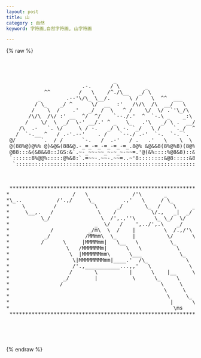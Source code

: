 ```yaml
---
layout: post
title: 山
category : 自然
keyword: 字符画,自然字符画, 山字符画

---
```

{% raw %}
<pre>



                                  _
                        .-.      / \        _
            ^^         /   \    /^./\__   _/ \
          _        .--'\/\_ \__/.      \ /    \  ^^  ___
         / \_    _/ ^      \/  __  :'   /\/\  /\  __/   \
        /    \  /    .'   _/  /  \   ^ /    \/  \/ .`'\_/\
       /\/\  /\/ :' __  ^/  ^/    `--./.'  ^  `-.\ _    _:\ _
      /    \/  \  _/  \-' __/.' ^ _   \_   .'\   _/ \ .  __/ \
    /\  .-   `. \/     \ / -.   _/ \ -. `_/   \ /    `._/  ^  \
   /  `-.__ ^   / .-'.--'    . /    `--./ .-'  `-.  `-. `.  -  `.
 @/        `.  / /      `-.   /  .-'   / .   .'   \    \  \  .-  \%
 @(88%@)@%% @)&@&(88&@.-_=_-=_-=_-=_-=_.8@% &@&&8(8%@%8)(8@%8 8%@)%
 @88:::&(&8&&8::JGS:&`.~-_~~-~~_~-~_~-~~=.'@(&%::::%@8&8)::&#@8::::
 `::::::8%@@%:::::@%&8:`.=~~-.~~-.~~=..~'8::::::::&@8:::::&8::::::'
  `::::::::::::::::::::::::::::::::::::::::::::::::::::::::::::::'



 ********************************************************************************
*                    /   \              /'\       _                              *
*\_..           /'.,/     \_         .,'   \     / \_                            *
*    \         /            \      _/       \_  /    \     _                     *
*     \__,.   /              \    /           \/.,   _|  _/ \                    *
*          \_/                \  /',.,''\      \_ \_/  \/    \                   *
*                           _  \/   /    ',../',.\    _/      \                  *
*             /           _/m\  \  /    |         \  /.,/'\   _\                 *
*           _/           /MMmm\  \_     |          \/      \_/  \                *
*          /      \     |MMMMmm|   \__   \          \_       \   \_              *
*                  \   /MMMMMMm|      \   \           \       \    \             *
*                   \  |MMMMMMmm\      \___            \_      \_   \            *
*                    \|MMMMMMMMmm|____.'  /\_            \       \   \_          *
*                    /'.,___________...,,'   \            \   \        \         *
*                   /       \          |      \    |__     \   \_       \        *
*                 _/        |           \      \_     \     \    \       \_      *
*                /                               \     \     \_   \        \     *
*                                                 \     \      \   \__      \    *
*                                                  \     \_     \     \      \   *
*                                                   |      \     \     \      \  *
*                                                    \ms          |            \ *
 ********************************************************************************



 </pre>
{% endraw %}
